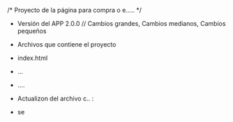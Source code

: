 /*
Proyecto de la página para compra o e.....
*/

- Versión del APP 2.0.0  // Cambios grandes, Cambios medianos, Cambios pequeños
- Archivos que contiene el proyecto
- index.html
- ...
- ....

- Actualizon  del archivo c.. :
- se
